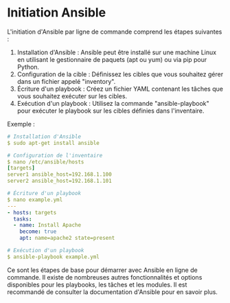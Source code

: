 # Initiation Ansible

L'initiation d'Ansible par ligne de commande comprend les étapes suivantes :

1. Installation d'Ansible : Ansible peut être installé sur une machine Linux en utilisant le gestionnaire de paquets (apt ou yum) ou via pip pour Python.
2. Configuration de la cible : Définissez les cibles que vous souhaitez gérer dans un fichier appelé "inventory".
3. Écriture d'un playbook : Créez un fichier YAML contenant les tâches que vous souhaitez exécuter sur les cibles.
4. Exécution d'un playbook : Utilisez la commande "ansible-playbook" pour exécuter le playbook sur les cibles définies dans l'inventaire.

Exemple :

```yaml
# Installation d'Ansible
$ sudo apt-get install ansible

# Configuration de l'inventaire
$ nano /etc/ansible/hosts
[targets]
server1 ansible_host=192.168.1.100
server2 ansible_host=192.168.1.101

# Écriture d'un playbook
$ nano example.yml
---
- hosts: targets
  tasks:
  - name: Install Apache
    become: true
    apt: name=apache2 state=present

# Exécution d'un playbook
$ ansible-playbook example.yml
```

Ce sont les étapes de base pour démarrer avec Ansible en ligne de commande. Il existe de nombreuses autres fonctionnalités et options disponibles pour les playbooks, les tâches et les modules. Il est recommandé de consulter la documentation d'Ansible pour en savoir plus.
